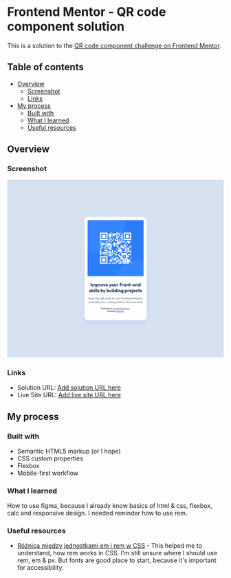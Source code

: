 # Frontend Mentor - QR code component solution

This is a solution to the [QR code component challenge on Frontend Mentor](https://www.frontendmentor.io/challenges/qr-code-component-iux_sIO_H).

## Table of contents

- [Overview](#overview)
  - [Screenshot](#screenshot)
  - [Links](#links)
- [My process](#my-process)
  - [Built with](#built-with)
  - [What I learned](#what-i-learned)
  - [Useful resources](#useful-resources)

## Overview

### Screenshot

![](./preview.png)

### Links

- Solution URL: [Add solution URL here](https://your-solution-url.com)
- Live Site URL: [Add live site URL here](https://qr-code-ilierette.netlify.app/)

## My process

### Built with

- Semantic HTML5 markup (or I hope)
- CSS custom properties
- Flexbox
- Mobile-first workflow

### What I learned

How to use figma, because I already know basics of html & css, flexbox, calc and responsive design. I needed reminder how to use rem.

### Useful resources

- [Różnica między jednostkami em i rem w CSS](https://clivio.pl/roznica-miedzy-jednostkami-em-i-rem-w-css/) - This helped me to understand, how rem works in CSS. I'm still unsure where I should use rem, em & px. But fonts are good place to start, because it's important for accessibility.
